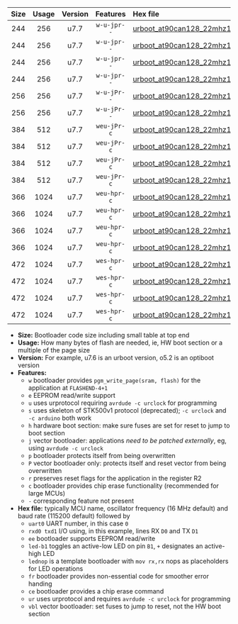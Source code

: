 |Size|Usage|Version|Features|Hex file|
|:-:|:-:|:-:|:-:|:--|
|244|256|u7.7|`w-u-jpr--`|[urboot_at90can128_22mhz1184_230400bps_uart0_rxe0_txe1_led+b5_ur_vbl.hex](https://raw.githubusercontent.com/stefanrueger/urboot.hex/main/mcus/at90can128/fcpu_22mhz1184/230400_bps/urboot_at90can128_22mhz1184_230400bps_uart0_rxe0_txe1_led+b5_ur_vbl.hex)|
|244|256|u7.7|`w-u-jpr--`|[urboot_at90can128_22mhz1184_230400bps_uart0_rxe0_txe1_lednop_ur_vbl.hex](https://raw.githubusercontent.com/stefanrueger/urboot.hex/main/mcus/at90can128/fcpu_22mhz1184/230400_bps/urboot_at90can128_22mhz1184_230400bps_uart0_rxe0_txe1_lednop_ur_vbl.hex)|
|244|256|u7.7|`w-u-jpr--`|[urboot_at90can128_22mhz1184_230400bps_uart1_rxd2_txd3_led+b5_ur_vbl.hex](https://raw.githubusercontent.com/stefanrueger/urboot.hex/main/mcus/at90can128/fcpu_22mhz1184/230400_bps/urboot_at90can128_22mhz1184_230400bps_uart1_rxd2_txd3_led+b5_ur_vbl.hex)|
|244|256|u7.7|`w-u-jpr--`|[urboot_at90can128_22mhz1184_230400bps_uart1_rxd2_txd3_lednop_ur_vbl.hex](https://raw.githubusercontent.com/stefanrueger/urboot.hex/main/mcus/at90can128/fcpu_22mhz1184/230400_bps/urboot_at90can128_22mhz1184_230400bps_uart1_rxd2_txd3_lednop_ur_vbl.hex)|
|256|256|u7.7|`w-u-jPr--`|[urboot_at90can128_22mhz1184_230400bps_uart0_rxe0_txe1_ur_vbl.hex](https://raw.githubusercontent.com/stefanrueger/urboot.hex/main/mcus/at90can128/fcpu_22mhz1184/230400_bps/urboot_at90can128_22mhz1184_230400bps_uart0_rxe0_txe1_ur_vbl.hex)|
|256|256|u7.7|`w-u-jPr--`|[urboot_at90can128_22mhz1184_230400bps_uart1_rxd2_txd3_ur_vbl.hex](https://raw.githubusercontent.com/stefanrueger/urboot.hex/main/mcus/at90can128/fcpu_22mhz1184/230400_bps/urboot_at90can128_22mhz1184_230400bps_uart1_rxd2_txd3_ur_vbl.hex)|
|384|512|u7.7|`weu-jPr-c`|[urboot_at90can128_22mhz1184_230400bps_uart0_rxe0_txe1_ee_led+b5_fr_ce_ur_vbl.hex](https://raw.githubusercontent.com/stefanrueger/urboot.hex/main/mcus/at90can128/fcpu_22mhz1184/230400_bps/urboot_at90can128_22mhz1184_230400bps_uart0_rxe0_txe1_ee_led+b5_fr_ce_ur_vbl.hex)|
|384|512|u7.7|`weu-jPr-c`|[urboot_at90can128_22mhz1184_230400bps_uart0_rxe0_txe1_ee_lednop_fr_ce_ur_vbl.hex](https://raw.githubusercontent.com/stefanrueger/urboot.hex/main/mcus/at90can128/fcpu_22mhz1184/230400_bps/urboot_at90can128_22mhz1184_230400bps_uart0_rxe0_txe1_ee_lednop_fr_ce_ur_vbl.hex)|
|384|512|u7.7|`weu-jPr-c`|[urboot_at90can128_22mhz1184_230400bps_uart1_rxd2_txd3_ee_led+b5_fr_ce_ur_vbl.hex](https://raw.githubusercontent.com/stefanrueger/urboot.hex/main/mcus/at90can128/fcpu_22mhz1184/230400_bps/urboot_at90can128_22mhz1184_230400bps_uart1_rxd2_txd3_ee_led+b5_fr_ce_ur_vbl.hex)|
|384|512|u7.7|`weu-jPr-c`|[urboot_at90can128_22mhz1184_230400bps_uart1_rxd2_txd3_ee_lednop_fr_ce_ur_vbl.hex](https://raw.githubusercontent.com/stefanrueger/urboot.hex/main/mcus/at90can128/fcpu_22mhz1184/230400_bps/urboot_at90can128_22mhz1184_230400bps_uart1_rxd2_txd3_ee_lednop_fr_ce_ur_vbl.hex)|
|366|1024|u7.7|`weu-hpr-c`|[urboot_at90can128_22mhz1184_230400bps_uart0_rxe0_txe1_ee_led+b5_fr_ce_ur.hex](https://raw.githubusercontent.com/stefanrueger/urboot.hex/main/mcus/at90can128/fcpu_22mhz1184/230400_bps/urboot_at90can128_22mhz1184_230400bps_uart0_rxe0_txe1_ee_led+b5_fr_ce_ur.hex)|
|366|1024|u7.7|`weu-hpr-c`|[urboot_at90can128_22mhz1184_230400bps_uart0_rxe0_txe1_ee_lednop_fr_ce_ur.hex](https://raw.githubusercontent.com/stefanrueger/urboot.hex/main/mcus/at90can128/fcpu_22mhz1184/230400_bps/urboot_at90can128_22mhz1184_230400bps_uart0_rxe0_txe1_ee_lednop_fr_ce_ur.hex)|
|366|1024|u7.7|`weu-hpr-c`|[urboot_at90can128_22mhz1184_230400bps_uart1_rxd2_txd3_ee_led+b5_fr_ce_ur.hex](https://raw.githubusercontent.com/stefanrueger/urboot.hex/main/mcus/at90can128/fcpu_22mhz1184/230400_bps/urboot_at90can128_22mhz1184_230400bps_uart1_rxd2_txd3_ee_led+b5_fr_ce_ur.hex)|
|366|1024|u7.7|`weu-hpr-c`|[urboot_at90can128_22mhz1184_230400bps_uart1_rxd2_txd3_ee_lednop_fr_ce_ur.hex](https://raw.githubusercontent.com/stefanrueger/urboot.hex/main/mcus/at90can128/fcpu_22mhz1184/230400_bps/urboot_at90can128_22mhz1184_230400bps_uart1_rxd2_txd3_ee_lednop_fr_ce_ur.hex)|
|472|1024|u7.7|`wes-hpr-c`|[urboot_at90can128_22mhz1184_230400bps_uart0_rxe0_txe1_ee_led+b5_fr_ce.hex](https://raw.githubusercontent.com/stefanrueger/urboot.hex/main/mcus/at90can128/fcpu_22mhz1184/230400_bps/urboot_at90can128_22mhz1184_230400bps_uart0_rxe0_txe1_ee_led+b5_fr_ce.hex)|
|472|1024|u7.7|`wes-hpr-c`|[urboot_at90can128_22mhz1184_230400bps_uart0_rxe0_txe1_ee_lednop_fr_ce.hex](https://raw.githubusercontent.com/stefanrueger/urboot.hex/main/mcus/at90can128/fcpu_22mhz1184/230400_bps/urboot_at90can128_22mhz1184_230400bps_uart0_rxe0_txe1_ee_lednop_fr_ce.hex)|
|472|1024|u7.7|`wes-hpr-c`|[urboot_at90can128_22mhz1184_230400bps_uart1_rxd2_txd3_ee_led+b5_fr_ce.hex](https://raw.githubusercontent.com/stefanrueger/urboot.hex/main/mcus/at90can128/fcpu_22mhz1184/230400_bps/urboot_at90can128_22mhz1184_230400bps_uart1_rxd2_txd3_ee_led+b5_fr_ce.hex)|
|472|1024|u7.7|`wes-hpr-c`|[urboot_at90can128_22mhz1184_230400bps_uart1_rxd2_txd3_ee_lednop_fr_ce.hex](https://raw.githubusercontent.com/stefanrueger/urboot.hex/main/mcus/at90can128/fcpu_22mhz1184/230400_bps/urboot_at90can128_22mhz1184_230400bps_uart1_rxd2_txd3_ee_lednop_fr_ce.hex)|

- **Size:** Bootloader code size including small table at top end
- **Usage:** How many bytes of flash are needed, ie, HW boot section or a multiple of the page size
- **Version:** For example, u7.6 is an urboot version, o5.2 is an optiboot version
- **Features:**
  + `w` bootloader provides `pgm_write_page(sram, flash)` for the application at `FLASHEND-4+1`
  + `e` EEPROM read/write support
  + `u` uses urprotocol requiring `avrdude -c urclock` for programming
  + `s` uses skeleton of STK500v1 protocol (deprecated); `-c urclock` and `-c arduino` both work
  + `h` hardware boot section: make sure fuses are set for reset to jump to boot section
  + `j` vector bootloader: applications *need to be patched externally*, eg, using `avrdude -c urclock`
  + `p` bootloader protects itself from being overwritten
  + `P` vector bootloader only: protects itself and reset vector from being overwritten
  + `r` preserves reset flags for the application in the register R2
  + `c` bootloader provides chip erase functionality (recommended for large MCUs)
  + `-` corresponding feature not present
- **Hex file:** typically MCU name, oscillator frequency (16 MHz default) and baud rate (115200 default) followed by
  + `uart0` UART number, in this case `0`
  + `rxd0 txd1` I/O using, in this example, lines RX `D0` and TX `D1`
  + `ee` bootloader supports EEPROM read/write
  + `led-b1` toggles an active-low LED on pin `B1`, `+` designates an active-high LED
  + `lednop` is a template bootloader with `mov rx,rx` nops as placeholders for LED operations
  + `fr` bootloader provides non-essential code for smoother error handing
  + `ce` bootloader provides a chip erase command
  + `ur` uses urprotocol and requires `avrdude -c urclock` for programming
  + `vbl` vector bootloader: set fuses to jump to reset, not the HW boot section
